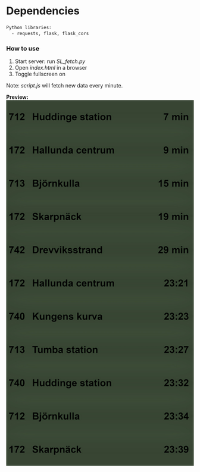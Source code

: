 # Dependencies
    Python libraries:
      - requests, flask, flask_cors
  
### How to use
1. Start server: run *SL_fetch.py*
2. Open *index.html* in a browser
3. Toggle fullscreen on

Note: *script.js* will fetch new data every minute.

**Preview:**
![preview_image](./images/preview.png)
